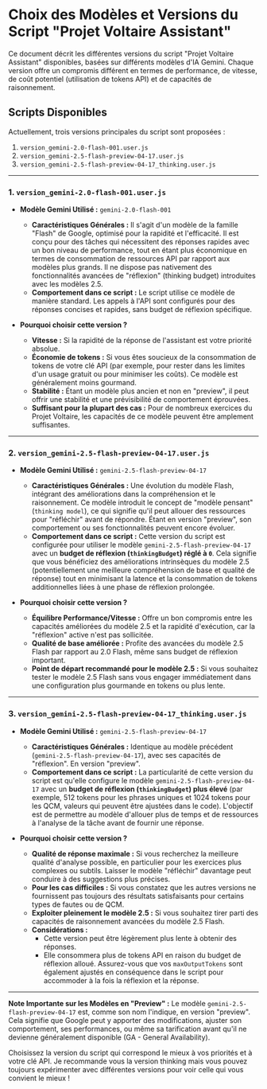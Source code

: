 # Choix des Modèles et Versions du Script "Projet Voltaire Assistant"

Ce document décrit les différentes versions du script "Projet Voltaire Assistant" disponibles, basées sur différents modèles d'IA Gemini. Chaque version offre un compromis différent en termes de performance, de vitesse, de coût potentiel (utilisation de tokens API) et de capacités de raisonnement.

## Scripts Disponibles

Actuellement, trois versions principales du script sont proposées :

1.  `version_gemini-2.0-flash-001.user.js`
2.  `version_gemini-2.5-flash-preview-04-17.user.js`
3.  `version_gemini-2.5-flash-preview-04-17_thinking.user.js`

---

### 1. `version_gemini-2.0-flash-001.user.js`

* **Modèle Gemini Utilisé :** `gemini-2.0-flash-001`
    * **Caractéristiques Générales :** Il s'agit d'un modèle de la famille "Flash" de Google, optimisé pour la rapidité et l'efficacité. Il est conçu pour des tâches qui nécessitent des réponses rapides avec un bon niveau de performance, tout en étant plus économique en termes de consommation de ressources API par rapport aux modèles plus grands. Il ne dispose pas nativement des fonctionnalités avancées de "réflexion" (thinking budget) introduites avec les modèles 2.5.
    * **Comportement dans ce script :** Le script utilise ce modèle de manière standard. Les appels à l'API sont configurés pour des réponses concises et rapides, sans budget de réflexion spécifique.

* **Pourquoi choisir cette version ?**
    * **Vitesse :** Si la rapidité de la réponse de l'assistant est votre priorité absolue.
    * **Économie de tokens :** Si vous êtes soucieux de la consommation de tokens de votre clé API (par exemple, pour rester dans les limites d'un usage gratuit ou pour minimiser les coûts). Ce modèle est généralement moins gourmand.
    * **Stabilité :** Étant un modèle plus ancien et non en "preview", il peut offrir une stabilité et une prévisibilité de comportement éprouvées.
    * **Suffisant pour la plupart des cas :** Pour de nombreux exercices du Projet Voltaire, les capacités de ce modèle peuvent être amplement suffisantes.

---

### 2. `version_gemini-2.5-flash-preview-04-17.user.js`

* **Modèle Gemini Utilisé :** `gemini-2.5-flash-preview-04-17`
    * **Caractéristiques Générales :** Une évolution du modèle Flash, intégrant des améliorations dans la compréhension et le raisonnement. Ce modèle introduit le concept de "modèle pensant" (`thinking model`), ce qui signifie qu'il peut allouer des ressources pour "réfléchir" avant de répondre. Étant en version "preview", son comportement ou ses fonctionnalités peuvent encore évoluer.
    * **Comportement dans ce script :** Cette version du script est configurée pour utiliser le modèle `gemini-2.5-flash-preview-04-17` avec un **budget de réflexion (`thinkingBudget`) réglé à `0`**. Cela signifie que vous bénéficiez des améliorations intrinsèques du modèle 2.5 (potentiellement une meilleure compréhension de base et qualité de réponse) tout en minimisant la latence et la consommation de tokens additionnelles liées à une phase de réflexion prolongée.

* **Pourquoi choisir cette version ?**
    * **Équilibre Performance/Vitesse :** Offre un bon compromis entre les capacités améliorées du modèle 2.5 et la rapidité d'exécution, car la "réflexion" active n'est pas sollicitée.
    * **Qualité de base améliorée :** Profite des avancées du modèle 2.5 Flash par rapport au 2.0 Flash, même sans budget de réflexion important.
    * **Point de départ recommandé pour le modèle 2.5 :** Si vous souhaitez tester le modèle 2.5 Flash sans vous engager immédiatement dans une configuration plus gourmande en tokens ou plus lente.

---

### 3. `version_gemini-2.5-flash-preview-04-17_thinking.user.js`

* **Modèle Gemini Utilisé :** `gemini-2.5-flash-preview-04-17`
    * **Caractéristiques Générales :** Identique au modèle précédent (`gemini-2.5-flash-preview-04-17`), avec ses capacités de "réflexion". En version "preview".
    * **Comportement dans ce script :** La particularité de cette version du script est qu'elle configure le modèle `gemini-2.5-flash-preview-04-17` avec un **budget de réflexion (`thinkingBudget`) plus élevé** (par exemple, 512 tokens pour les phrases uniques et 1024 tokens pour les QCM, valeurs qui peuvent être ajustées dans le code). L'objectif est de permettre au modèle d'allouer plus de temps et de ressources à l'analyse de la tâche avant de fournir une réponse.

* **Pourquoi choisir cette version ?**
    * **Qualité de réponse maximale :** Si vous recherchez la meilleure qualité d'analyse possible, en particulier pour les exercices plus complexes ou subtils. Laisser le modèle "réfléchir" davantage peut conduire à des suggestions plus précises.
    * **Pour les cas difficiles :** Si vous constatez que les autres versions ne fournissent pas toujours des résultats satisfaisants pour certains types de fautes ou de QCM.
    * **Exploiter pleinement le modèle 2.5 :** Si vous souhaitez tirer parti des capacités de raisonnement avancées du modèle 2.5 Flash.
    * **Considérations :**
        * Cette version peut être légèrement plus lente à obtenir des réponses.
        * Elle consommera plus de tokens API en raison du budget de réflexion alloué. Assurez-vous que vos `maxOutputTokens` sont également ajustés en conséquence dans le script pour accommoder à la fois la réflexion et la réponse.

---

**Note Importante sur les Modèles en "Preview" :**
Le modèle `gemini-2.5-flash-preview-04-17` est, comme son nom l'indique, en version "preview". Cela signifie que Google peut y apporter des modifications, ajuster son comportement, ses performances, ou même sa tarification avant qu'il ne devienne généralement disponible (GA - General Availability).

Choisissez la version du script qui correspond le mieux à vos priorités et à votre clé API. Je recommande vous la version thinking mais vous pouvez toujours expérimenter avec différentes versions pour voir celle qui vous convient le mieux !